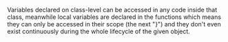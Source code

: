 Variables declared on class-level can be accessed in any code inside
that class, meanwhile local variables are declared in the functions
which means they can only be accessed in their scope (the next "}") and
they don't even exist continuously during the whole lifecycle of the
given object.